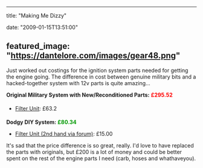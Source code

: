 
---
title: "Making Me Dizzy"

date: "2009-01-15T13:51:00"

featured_image: "https://dantelore.com/images/gear48.png"
---


<span style="font-size:100%;">Just worked out costings for the ignition system parts needed for getting the engine going.  The difference in cost between genuine military bits and a hacked-together system with 12v parts is quite amazing...  </span>

<span style="font-weight: bold;">Original Military System with New/Reconditioned Parts:</span> <span style="font-weight: bold; color: rgb(255, 0, 0);">£295.52</span><span style="font-size:100%;"><span style="font-weight: bold;">
</span></span><ul><li><span style="font-size:100%;"><a href="http://www.lrseries.com/shop/product/listing/14648/4232/2/552605-FFR-24V-COIL-FILTER-UNIT.html">Filter Unit</a>:    </span><span style="line-height: 27px;font-size:100%;" >£63.2</span></li></ul><span style="font-size:100%;"><span style="font-weight: bold;">Dodgy DIY System:</span> <span style="font-weight: bold; color: rgb(0, 153, 0);">£80.34</span>
</span><ul><li><span style="font-size:100%;"><a href="http://forum.landrovernet.com/showthread.php?t=143725">Filter Unit (2nd hand via forum)</a>: £15.00</span></li></ul><span style="font-size:100%;">It's sad that the price difference is so great, really.  I'd love to have replaced the parts with originals, but £200 is a lot of money and could be better spent on the rest of the engine parts I need (carb, hoses and whathaveyou).
</span>